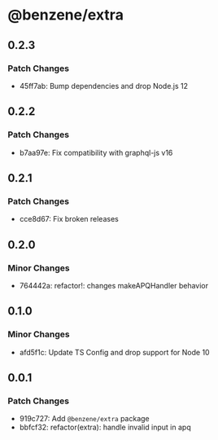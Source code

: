 # @benzene/extra

## 0.2.3

### Patch Changes

- 45ff7ab: Bump dependencies and drop Node.js 12

## 0.2.2

### Patch Changes

- b7aa97e: Fix compatibility with graphql-js v16

## 0.2.1

### Patch Changes

- cce8d67: Fix broken releases

## 0.2.0

### Minor Changes

- 764442a: refactor!: changes makeAPQHandler behavior

## 0.1.0

### Minor Changes

- afd5f1c: Update TS Config and drop support for Node 10

## 0.0.1

### Patch Changes

- 919c727: Add `@benzene/extra` package
- bbfcf32: refactor(extra): handle invalid input in apq
